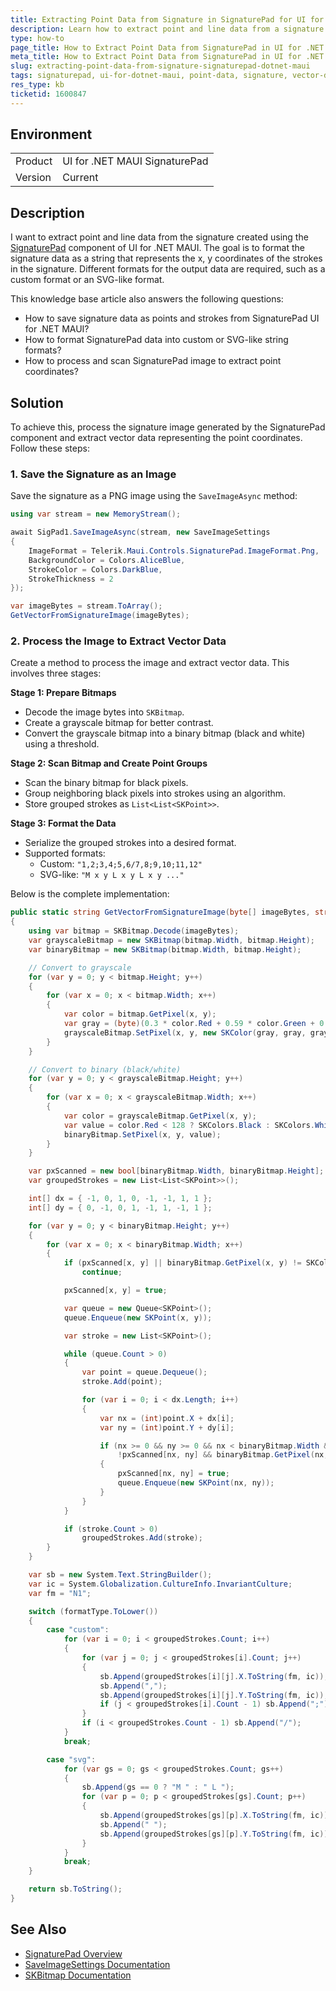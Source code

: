 ```yaml
---
title: Extracting Point Data from Signature in SignaturePad for UI for .NET MAUI
description: Learn how to extract point and line data from a signature in the SignaturePad component for UI for .NET MAUI.
type: how-to
page_title: How to Extract Point Data from SignaturePad in UI for .NET MAUI
meta_title: How to Extract Point Data from SignaturePad in UI for .NET MAUI
slug: extracting-point-data-from-signature-signaturepad-dotnet-maui
tags: signaturepad, ui-for-dotnet-maui, point-data, signature, vector-data
res_type: kb
ticketid: 1600847
---
```


## Environment

<table>
<tbody>
<tr>
<td>Product</td>
<td>UI for .NET MAUI SignaturePad</td>
</tr>
<tr>
<td>Version</td>
<td>Current</td>
</tr>
</tbody>
</table>

## Description

I want to extract point and line data from the signature created using the [SignaturePad](https://docs.telerik.com/devtools/maui/controls/signaturepad/overview) component of UI for .NET MAUI. The goal is to format the signature data as a string that represents the x, y coordinates of the strokes in the signature. Different formats for the output data are required, such as a custom format or an SVG-like format.

This knowledge base article also answers the following questions:
- How to save signature data as points and strokes from SignaturePad UI for .NET MAUI?
- How to format SignaturePad data into custom or SVG-like string formats?
- How to process and scan SignaturePad image to extract point coordinates?

## Solution

To achieve this, process the signature image generated by the SignaturePad component and extract vector data representing the point coordinates. Follow these steps:

### 1. Save the Signature as an Image

Save the signature as a PNG image using the `SaveImageAsync` method:

```csharp
using var stream = new MemoryStream();

await SigPad1.SaveImageAsync(stream, new SaveImageSettings
{
    ImageFormat = Telerik.Maui.Controls.SignaturePad.ImageFormat.Png,
    BackgroundColor = Colors.AliceBlue,
    StrokeColor = Colors.DarkBlue,
    StrokeThickness = 2
});

var imageBytes = stream.ToArray();
GetVectorFromSignatureImage(imageBytes);
```

### 2. Process the Image to Extract Vector Data

Create a method to process the image and extract vector data. This involves three stages:

**Stage 1: Prepare Bitmaps**
- Decode the image bytes into `SKBitmap`.
- Create a grayscale bitmap for better contrast.
- Convert the grayscale bitmap into a binary bitmap (black and white) using a threshold.

**Stage 2: Scan Bitmap and Create Point Groups**
- Scan the binary bitmap for black pixels.
- Group neighboring black pixels into strokes using an algorithm.
- Store grouped strokes as `List<List<SKPoint>>`.

**Stage 3: Format the Data**
- Serialize the grouped strokes into a desired format.
- Supported formats:
  - Custom: `"1,2;3,4;5,6/7,8;9,10;11,12"`
  - SVG-like: `"M x y L x y L x y ..."`

Below is the complete implementation:

```csharp
public static string GetVectorFromSignatureImage(byte[] imageBytes, string formatType = "custom")
{
    using var bitmap = SKBitmap.Decode(imageBytes);
    var grayscaleBitmap = new SKBitmap(bitmap.Width, bitmap.Height);
    var binaryBitmap = new SKBitmap(bitmap.Width, bitmap.Height);

    // Convert to grayscale
    for (var y = 0; y < bitmap.Height; y++)
    {
        for (var x = 0; x < bitmap.Width; x++)
        {
            var color = bitmap.GetPixel(x, y);
            var gray = (byte)(0.3 * color.Red + 0.59 * color.Green + 0.11 * color.Blue);
            grayscaleBitmap.SetPixel(x, y, new SKColor(gray, gray, gray));
        }
    }

    // Convert to binary (black/white)
    for (var y = 0; y < grayscaleBitmap.Height; y++)
    {
        for (var x = 0; x < grayscaleBitmap.Width; x++)
        {
            var color = grayscaleBitmap.GetPixel(x, y);
            var value = color.Red < 128 ? SKColors.Black : SKColors.White;
            binaryBitmap.SetPixel(x, y, value);
        }
    }

    var pxScanned = new bool[binaryBitmap.Width, binaryBitmap.Height];
    var groupedStrokes = new List<List<SKPoint>>();

    int[] dx = { -1, 0, 1, 0, -1, -1, 1, 1 };
    int[] dy = { 0, -1, 0, 1, -1, 1, -1, 1 };

    for (var y = 0; y < binaryBitmap.Height; y++)
    {
        for (var x = 0; x < binaryBitmap.Width; x++)
        {
            if (pxScanned[x, y] || binaryBitmap.GetPixel(x, y) != SKColors.Black)
                continue;

            pxScanned[x, y] = true;

            var queue = new Queue<SKPoint>();
            queue.Enqueue(new SKPoint(x, y));

            var stroke = new List<SKPoint>();

            while (queue.Count > 0)
            {
                var point = queue.Dequeue();
                stroke.Add(point);

                for (var i = 0; i < dx.Length; i++)
                {
                    var nx = (int)point.X + dx[i];
                    var ny = (int)point.Y + dy[i];

                    if (nx >= 0 && ny >= 0 && nx < binaryBitmap.Width && ny < binaryBitmap.Height &&
                        !pxScanned[nx, ny] && binaryBitmap.GetPixel(nx, ny) == SKColors.Black)
                    {
                        pxScanned[nx, ny] = true;
                        queue.Enqueue(new SKPoint(nx, ny));
                    }
                }
            }

            if (stroke.Count > 0)
                groupedStrokes.Add(stroke);
        }
    }

    var sb = new System.Text.StringBuilder();
    var ic = System.Globalization.CultureInfo.InvariantCulture;
    var fm = "N1";

    switch (formatType.ToLower())
    {
        case "custom":
            for (var i = 0; i < groupedStrokes.Count; i++)
            {
                for (var j = 0; j < groupedStrokes[i].Count; j++)
                {
                    sb.Append(groupedStrokes[i][j].X.ToString(fm, ic));
                    sb.Append(",");
                    sb.Append(groupedStrokes[i][j].Y.ToString(fm, ic));
                    if (j < groupedStrokes[i].Count - 1) sb.Append(";");
                }
                if (i < groupedStrokes.Count - 1) sb.Append("/");
            }
            break;

        case "svg":
            for (var gs = 0; gs < groupedStrokes.Count; gs++)
            {
                sb.Append(gs == 0 ? "M " : " L ");
                for (var p = 0; p < groupedStrokes[gs].Count; p++)
                {
                    sb.Append(groupedStrokes[gs][p].X.ToString(fm, ic));
                    sb.Append(" ");
                    sb.Append(groupedStrokes[gs][p].Y.ToString(fm, ic));
                }
            }
            break;
    }

    return sb.ToString();
}
```

## See Also

- [SignaturePad Overview](https://docs.telerik.com/devtools/maui/controls/signaturepad/overview)
- [SaveImageSettings Documentation](https://docs.telerik.com/devtools/maui/api/telerik.maui.controls.signaturepad.saveimagesettings)
- [SKBitmap Documentation](https://docs.microsoft.com/en-us/dotnet/api/skiasharp.skbitmap?view=skiasharp-2.80)
